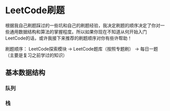 # LeetCode刷题

根据我自己刷题踩过的一些坑和自己的刷题经验，我决定刷题的顺序决定了你对一些通用数据结构和算法的掌握程度。所以如果你现在不知道从何开始入门LeetCode的话，或许我接下来推荐的刷题顺序对你有些许帮助！

刷题顺序：
LeetCode探索模块 -> LeetCode题库（按照专题刷） -> 每日一题（主要是复习之前学过的知识）

## 基本数据结构

### 队列

### 栈
